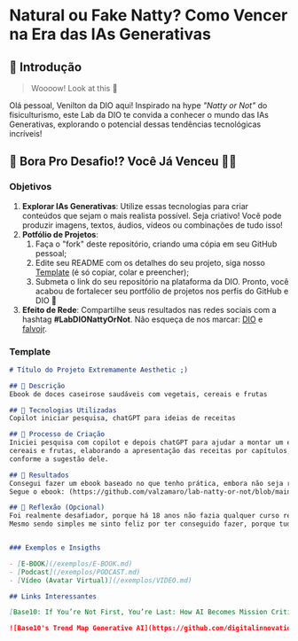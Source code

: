 # Natural ou Fake Natty? Como Vencer na Era das IAs Generativas

## 🚀 Introdução

> Woooow! Look at this 👀

Olá pessoal, Venilton da DIO aqui! Inspirado na hype _"Natty or Not"_ do fisiculturismo, este Lab da DIO te convida a conhecer o mundo das IAs Generativas, explorando o potencial dessas tendências tecnológicas incríveis!

## 🎯 Bora Pro Desafio!? Você Já Venceu 💪🤓

### Objetivos

1. **Explorar IAs Generativas**: Utilize essas tecnologias para criar conteúdos que sejam o mais realista possível. Seja criativo! Você pode produzir imagens, textos, áudios, vídeos ou combinações de tudo isso!
1. **Potfólio de Projetos**:
    1. Faça o "fork" deste repositório, criando uma cópia em seu GitHub pessoal;
    2. Edite seu README com os detalhes do seu projeto, siga nosso [Template](#template) (é só copiar, colar e preencher);
    3. Submeta o link do seu repositório na plataforma da DIO. Pronto, você acabou de fortalecer seu portfólio de projetos nos perfis do GitHub e DIO 🚀
1. **Efeito de Rede**: Compartilhe seus resultados nas redes sociais com a hashtag **#LabDIONattyOrNot**. Não esqueça de nos marcar: [DIO](https://www.linkedin.com/school/dio-makethechange) e [falvojr](https://www.linkedin.com/in/falvojr).

### Template

```markdown
# Título do Projeto Extremamente Aesthetic ;)

## 📒 Descrição
Ebook de doces caseirose saudáveis com vegetais, cereais e frutas

## 🤖 Tecnologias Utilizadas
Copilot iniciar pesquisa, chatGPT para ideias de receitas

## 🧐 Processo de Criação
Iniciei pesquisa com copilot e depois chatGPT para ajudar a montar um ebook de doces saudáveis fáceis com vegetais,
cereais e frutas, elaborando a apresentação das receitas por capítulos, detalhando a apresentação delas,
conforme a sugestão dele.

## 🚀 Resultados
Consegui fazer um ebook baseado no que tenho prática, embora não seja relacionado às atividades da Caixa.
Segue o ebook: (https://github.com/valzamaro/lab-natty-or-not/blob/main/Ebook%20Doces%20Caseiros.pptx)

## 💭 Reflexão (Opcional)
Foi realmente desafiador, porque há 18 anos não fazia qualquer curso relacionado à área de tecnologia e informática.
Mesmo sendo simples me sinto feliz por ter conseguido fazer, porque tudo para mim é novidade. 


### Exemplos e Insigths

- [E-BOOK](/exemplos/E-BOOK.md)
- [Podcast](/exemplos/PODCAST.md)
- [Vídeo (Avatar Virtual)](/exemplos/VIDEO.md)

## Links Interessantes

[Base10: If You’re Not First, You’re Last: How AI Becomes Mission Critical](https://base10.vc/post/generative-ai-mission-critical/)

![Base10's Trend Map Generative AI](https://github.com/digitalinnovationone/lab-natty-or-not/assets/730492/f4df26e8-f8f7-4419-8252-c69d73ea930c)
